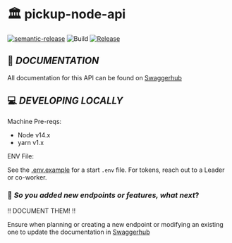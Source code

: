 # 🏛️ pickup-node-api

[![semantic-release](https://img.shields.io/badge/%20%20%F0%9F%93%A6%F0%9F%9A%80-semantic--release-e10079.svg)](https://github.com/semantic-release/semantic-release)
![Build](https://github.com/PlayPickUp/pickup-node-api/workflows/Build/badge.svg?branch=master)
[![Release](https://github.com/PlayPickUp/pickup-node-api/actions/workflows/release.yml/badge.svg)](https://github.com/PlayPickUp/pickup-node-api/actions/workflows/release.yml)

## 📑 **_DOCUMENTATION_**

All documentation for this API can be found on [Swaggerhub](https://app.swaggerhub.com/apis-docs/PlayPickup/pickup-node-api)

## 💻 **_DEVELOPING LOCALLY_**

Machine Pre-reqs:

- Node v14.x
- yarn v1.x

ENV File:

See the [.env.example](https://github.com/PlayPickUp/pickup-node-api/blob/develop/.env.example) for a start `.env` file. For tokens, reach out to a Leader or co-worker.

### 🤔 **_So you added new endpoints or features, what next_**?

‼️ DOCUMENT THEM! ‼️

Ensure when planning or creating a new endpoint or modifying an existing one to update the documentation in [Swaggerhub](https://app.swaggerhub.com/organizations/PlayPickup)

